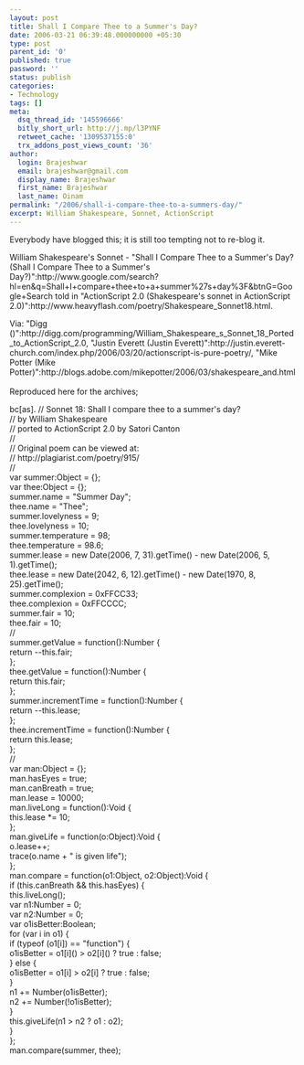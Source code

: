 ```yaml
---
layout: post
title: Shall I Compare Thee to a Summer's Day?
date: 2006-03-21 06:39:48.000000000 +05:30
type: post
parent_id: '0'
published: true
password: ''
status: publish
categories:
- Technology
tags: []
meta:
  dsq_thread_id: '145596666'
  bitly_short_url: http://j.mp/l3PYNF
  retweet_cache: '1309537155:0'
  trx_addons_post_views_count: '36'
author:
  login: Brajeshwar
  email: brajeshwar@gmail.com
  display_name: Brajeshwar
  first_name: Brajeshwar
  last_name: Oinam
permalink: "/2006/shall-i-compare-thee-to-a-summers-day/"
excerpt: William Shakespeare, Sonnet, ActionScript
---
```

<p>Everybody have blogged this; it is still too tempting not to re-blog it.</p>
<p>William Shakespeare's Sonnet - "Shall I Compare Thee to a Summer's Day? (Shall I Compare Thee to a Summer's Day?)":http://www.google.com/search?hl=en&q=Shall+I+compare+thee+to+a+summer%27s+day%3F&btnG=Google+Search told in "ActionScript 2.0 (Shakespeare's sonnet in ActionScript 2.0)":http://www.heavyflash.com/poetry/Shakespeare_Sonnet18.html.</p>
<p>Via: "Digg ()":http://digg.com/programming/William_Shakespeare_s_Sonnet_18_Ported_to_ActionScript_2.0, "Justin Everett (Justin Everett)":http://justin.everett-church.com/index.php/2006/03/20/actionscript-is-pure-poetry/, "Mike Potter (Mike Potter)":http://blogs.adobe.com/mikepotter/2006/03/shakespeare_and.html<br />
<!--more--><br />
Reproduced here for the archives;</p>
<p>bc[as]. // Sonnet 18: Shall I compare thee to a summer's day?<br />
// by William Shakespeare<br />
// ported to ActionScript 2.0 by Satori Canton<br />
//<br />
// Original poem can be viewed at:<br />
// http://plagiarist.com/poetry/915/<br />
//<br />
var summer:Object = {};<br />
var thee:Object = {};<br />
summer.name = "Summer Day";<br />
thee.name = "Thee";<br />
summer.lovelyness = 9;<br />
thee.lovelyness = 10;<br />
summer.temperature = 98;<br />
thee.temperature = 98.6;<br />
summer.lease = new Date(2006, 7, 31).getTime() - new Date(2006, 5, 1).getTime();<br />
thee.lease = new Date(2042, 6, 12).getTime() - new Date(1970, 8, 25).getTime();<br />
summer.complexion = 0xFFCC33;<br />
thee.complexion = 0xFFCCCC;<br />
summer.fair = 10;<br />
thee.fair = 10;<br />
//<br />
summer.getValue = function():Number {<br />
  return --this.fair;<br />
};<br />
thee.getValue = function():Number {<br />
  return this.fair;<br />
};<br />
summer.incrementTime = function():Number {<br />
  return --this.lease;<br />
};<br />
thee.incrementTime = function():Number {<br />
  return this.lease;<br />
};<br />
//<br />
var man:Object = {};<br />
man.hasEyes = true;<br />
man.canBreath = true;<br />
man.lease = 10000;<br />
man.liveLong = function():Void {<br />
  this.lease *= 10;<br />
};<br />
man.giveLife = function(o:Object):Void {<br />
  o.lease++;<br />
  trace(o.name + " is given life");<br />
};<br />
man.compare = function(o1:Object, o2:Object):Void {<br />
  if (this.canBreath && this.hasEyes) {<br />
    this.liveLong();<br />
    var n1:Number = 0;<br />
    var n2:Number = 0;<br />
    var o1isBetter:Boolean;<br />
    for (var i in o1) {<br />
      if (typeof (o1[i]) == "function") {<br />
        o1isBetter = o1[i]() > o2[i]() ? true : false;<br />
      } else {<br />
        o1isBetter = o1[i] > o2[i] ? true : false;<br />
      }<br />
      n1 += Number(o1isBetter);<br />
      n2 += Number(!o1isBetter);<br />
    }<br />
  this.giveLife(n1 > n2 ? o1 : o2);<br />
  }<br />
};<br />
man.compare(summer, thee);</p>
